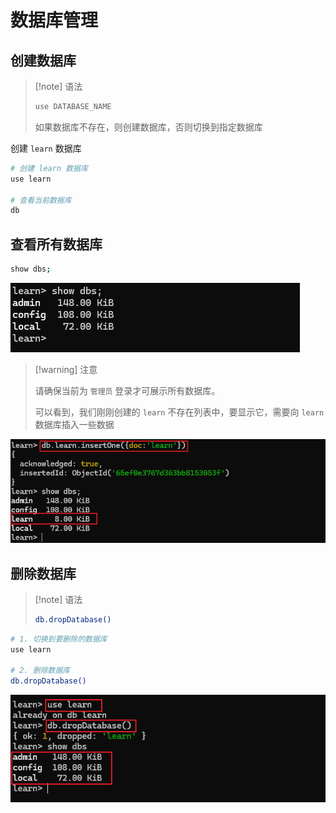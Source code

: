 # 数据库管理

## 创建数据库

> [!note] 语法
>
> ``` bash
> use DATABASE_NAME
> ```
>
> 如果数据库不存在，则创建数据库，否则切换到指定数据库

创建 `learn` 数据库

``` bash
# 创建 learn 数据库
use learn

# 查看当前数据库
db
```

## 查看所有数据库

``` bash
show dbs;
```

![image-20240311215714222](./assets/image-20240311215714222.png)



> [!warning] 注意
>
> 请确保当前为 `管理员` 登录才可展示所有数据库。
>
> 可以看到，我们刚刚创建的 `learn` 不存在列表中，要显示它，需要向 `learn` 数据库插入一些数据

![image-20240311215945027](./assets/image-20240311215945027.png)



## 删除数据库

> [!note] 语法
>
> ``` bash
> db.dropDatabase()
> ```

``` bash
# 1. 切换到要删除的数据库
use learn

# 2. 删除数据库
db.dropDatabase()
```

![image-20240311220842505](./assets/image-20240311220842505.png)

